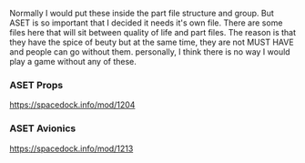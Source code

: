 Normally I would put these inside the part file structure and group. But ASET is so important that I decided it needs it's own file. There are some files here that will sit between quality of life and part files. The reason is that they have the spice of beuty but at the same time, they are not MUST HAVE and people can go without them. personally, I think there is no way I would play a game without any of these.

### ASET Props
https://spacedock.info/mod/1204

### ASET Avionics
https://spacedock.info/mod/1213
